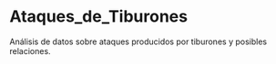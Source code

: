 # Ataques_de_Tiburones
Análisis de datos sobre ataques producidos por tiburones y posibles relaciones.
